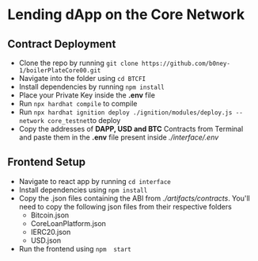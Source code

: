 # Lending dApp on the Core Network

## Contract Deployment

- Clone the repo by running `git clone https://github.com/b0ney-1/boilerPlateCore00.git`
- Navigate into the folder using `cd BTCFI`
- Install dependencies by running `npm install`
- Place your Private Key inside the **.env** file
- Run `npx hardhat compile` to compile
- Run `npx hardhat ignition deploy ./ignition/modules/deploy.js --network core_testnet`to deploy
- Copy the addresses of **DAPP, USD and BTC** Contracts from Terminal and paste them in the **.env** file present inside _./interface/.env_

## Frontend Setup

- Navigate to react app by running `cd interface`
- Install dependencies using `npm install`
- Copy the .json files containing the ABI from _./artifacts/contracts_. You'll need to copy the following json files from their respective folders
  - Bitcoin.json
  - CoreLoanPlatform.json
  - IERC20.json
  - USD.json
- Run the frontend using `npm  start`
